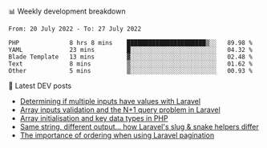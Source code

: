 📊 Weekly development breakdown
<!--START_SECTION:waka-->

```text
From: 20 July 2022 - To: 27 July 2022

PHP              8 hrs 8 mins    ██████████████████████▒░░   89.98 %
YAML             23 mins         █░░░░░░░░░░░░░░░░░░░░░░░░   04.32 %
Blade Template   13 mins         ▓░░░░░░░░░░░░░░░░░░░░░░░░   02.48 %
Text             8 mins          ▒░░░░░░░░░░░░░░░░░░░░░░░░   01.62 %
Other            5 mins          ▒░░░░░░░░░░░░░░░░░░░░░░░░   00.93 %
```

<!--END_SECTION:waka-->

📕 Latest DEV posts
<!-- BLOG-POST-LIST:START -->
- [Determining if multiple inputs have values with Laravel](https://dev.to/michaelvickersuk/determining-if-multiple-inputs-have-values-with-laravel-km6)
- [Array inputs validation and the N+1 query problem in Laravel](https://dev.to/michaelvickersuk/array-inputs-validation-and-the-n1-query-problem-in-laravel-2agb)
- [Array initialisation and key data types in PHP](https://dev.to/michaelvickersuk/array-initialisation-and-key-data-types-in-php-1e5b)
- [Same string, different output... how Laravel&#39;s slug &amp; snake helpers differ](https://dev.to/michaelvickersuk/same-string-different-output-how-laravels-slug-snake-helpers-differ-1ccj)
- [The importance of ordering when using Laravel pagination](https://dev.to/michaelvickersuk/the-importance-of-ordering-when-using-laravel-pagination-1e37)
<!-- BLOG-POST-LIST:END -->
